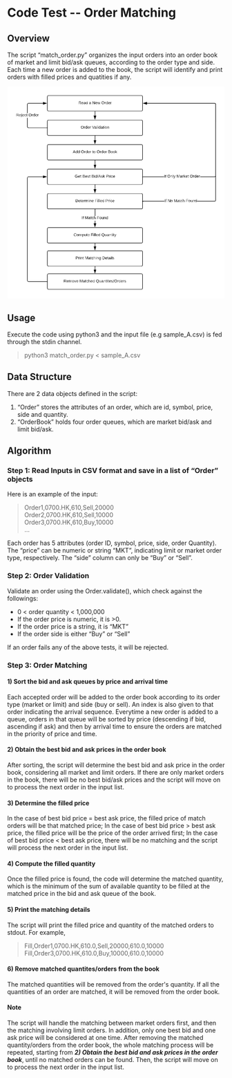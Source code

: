 # Code Test -- Order Matching

## Overview

The script “match_order.py” organizes the input orders into an order book of market and limit bid/ask queues, according to the order type and side. Each time a new order is added to the book, the script will identify and print orders with filled prices and quatities if any.

![Flowchart](Flowchart.png)

## Usage

Execute the code using python3 and the input file (e.g sample_A.csv) is fed through the stdin channel.

> python3 match_order.py < sample_A.csv

## Data Structure

There are 2 data objects defined in the script:
1. “Order” stores the attributes of an order, which are id, symbol, price, side and quantity.
2. “OrderBook” holds four order queues, which are market bid/ask and limit bid/ask.

## Algorithm

### Step 1: Read Inputs in CSV format and save in a list of “Order” objects

Here is an example of the input:
> Order1,0700.HK,610,Sell,20000  
> Order2,0700.HK,610,Sell,10000  
> Order3,0700.HK,610,Buy,10000  
> …

Each order has 5 attributes (order ID, symbol, price, side, order Quantity). The “price” can be numeric or string “MKT”, indicating limit or market order type, respectively. The “side” column can only be “Buy” or “Sell”.

### Step 2: Order Validation

Validate an order using the Order.validate(), which check against the followings:
 - 0 < order quantity < 1,000,000
 - If the order price is numeric, it is >0.
 - If the order price is a string, it is “MKT”
 - If the order side is either “Buy” or “Sell”

If an order fails any of the above tests, it will be rejected.

### Step 3: Order Matching

#### 1) Sort the bid and ask queues by price and arrival time

Each accepted order will be added to the order book according to its order type (market or limit) and side (buy or sell). An index is also given to that order indicating the arrival sequence. Everytime a new order is added to a queue, orders in that queue will be sorted by price (descending if bid, ascending if ask) and then by arrival time to ensure the orders are matched in the priority of price and time.

#### 2) Obtain the best bid and ask prices in the order book

After sorting, the script will determine the best bid and ask price in the order book, considering all market and limit orders. If there are only market orders in the book, there will be no best bid/ask prices and the script will move on to process the next order in the input list.

#### 3) Determine the filled price

In the case of best bid price = best ask price, the filled price of match orders will be that matched price;
In the case of best bid price > best ask price, the filled price will be the price of the order arrived first;
In the case of best bid price < best ask price, there will be no matching and the script will process the next order in the input list.

#### 4) Compute the filled quantity

Once the filled price is found, the code will determine the matched quantity, which is the minimum of the sum of available quantity to be filled at the matched price in the bid and ask queue of the book.

#### 5) Print the matching details

The script will print the filled price and quantity of the matched orders to stdout. For example,

> Fill,Order1,0700.HK,610.0,Sell,20000,610.0,10000  
> Fill,Order3,0700.HK,610.0,Buy,10000,610.0,10000  

#### 6) Remove matched quantites/orders from the book

The matched quantities will be removed from the order's quantity. If all the quantities of an order are matched, it will be removed from the order book. 

#### Note

The script will handle the matching between market orders first, and then the matching involving limit orders.
In addition, only one best bid and one ask price will be considered at one time. After removing the matched quantity/orders from the order book, the whole matching process will be repeated, starting from ***2) Obtain the best bid and ask prices in the order book***, until no matched orders can be found. Then, the script will move on to process the next order in the input list.
